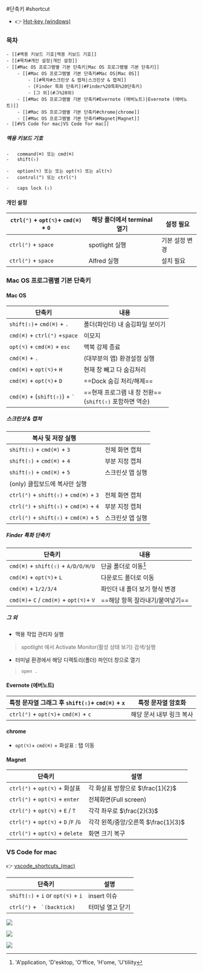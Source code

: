 #단축키 #shortcut  

- 👉 [Hot-key (windows)](Hot-key%20(windows).md)

### 목차
```ad-info
- [[#맥용 키보드 기호|맥용 키보드 기호]]
- [[#목차#개인 설정|개인 설정]]
- [[#Mac OS 프로그램별 기본 단축키|Mac OS 프로그램별 기본 단축키]]
	- [[#Mac OS 프로그램별 기본 단축키#Mac OS|Mac OS]]
		- [[#목차#스크린샷 & 캡쳐|스크린샷 & 캡쳐]]
		- [Finder 특화 단축키](#Finder%20특화%20단축키)
		- [그 외](#그%20외)
	- [[#Mac OS 프로그램별 기본 단축키#Evernote (에버노트)|Evernote (에버노트)]]
	- [[#Mac OS 프로그램별 기본 단축키#chrome|chrome]]
	- [[#Mac OS 프로그램별 기본 단축키#Magnet|Magnet]]
- [[#VS Code for mac|VS Code for mac]]
```


##### 맥용 키보드 기호
```
-   command(⌘) 또는 cmd(⌘)
-   shift(⇧)

-   option(⌥) 또는 또는 opt(⌥) 또는 alt(⌥)
-   control(^) 또는 ctrl(⌃)

-   caps lock (⇪)
```


#### 개인 설정
| `ctrl(⌃)` + `opt(⌥)`+ `cmd(⌘)` + `O` | 해당 폴더에서 terminal 열기| 설정 필요 |
| ---|---|---|
| `ctrl(⌃)` + `space` | spotlight 실행| 기본 설정 변경 |
| `ctrl(⌃)` + `space` | Alfred 실행| 설치 필요 |





### Mac OS 프로그램별 기본 단축키

#### Mac OS
| 단축키                                 | 내용                                                |
| -------------------------------------- | --------------------------------------------------- |
| `shift(⇧)`+ `cmd(⌘)` + `.`             | 폴더(파인더) 내 숨김파일 보이기                     |
| `cmd(⌘)` + `ctrl(⌃)` +`space`            | 이모지                                              |
| `opt(⌥)` + `cmd(⌘)` + `esc`            | 맥북 강제 종료                                      |
| `cmd(⌘)` + `.`                         | (대부분의 앱) 환경설정 실행                         |
| `cmd(⌘)` + `opt(⌥)`+ `H`               | 현재 창 빼고 다 숨김처리                            |
| `cmd(⌘)` + `opt(⌥)`+ `D`               | ==Dock 숨김 처리/해제==                             |
| `cmd(⌘)` + (`shift(⇧)`) + `` ` `` | ==현재 프로그램 내 창 전환==<br> (`shift(⇧)` 포함하면 역순) |


##### 스크린샷 & 캡쳐
| 복사 및 저장 실행  |   |
|---|---|
| `shift(⇧)` + `cmd(⌘)` + `3` | 전체 화면 캡쳐                  |
| `shift(⇧)` + `cmd(⌘)` + `4` | 부분 지정 캡쳐                  |
| `shift(⇧)` + `cmd(⌘)` + `5` | 스크린샷 앱 실행                  |
| (only) 클립보드에 복사만 실행  |   |
| `ctrl(⌃)` + `shift(⇧)` + `cmd(⌘)` + `3` | 전체 화면 캡쳐                  |
| `ctrl(⌃)` + `shift(⇧)` + `cmd(⌘)` + `4` | 부분 지정 캡쳐                  |
| `ctrl(⌃)` + `shift(⇧)` + `cmd(⌘)` + `5` | 스크린샷 앱 실행                  |


##### Finder 특화 단축키 
| 단축키                  | 내용                                  |
| ----------------------------------- | ---------------------------------- |
| `cmd(⌘)` + `shift(⇧)` + `A/D/O/H/U` | 단골 폴더로 이동[^hotkey_formac_1] |
| `cmd(⌘)` + `opt(⌥)`+ `L`            | 다운로드 폴더로 이동               |
| `cmd(⌘)` + `1/2/3/4`                | 파인더 내 폴더 보기 형식 변경      |
| `cmd(⌘)`+ `C` / `cmd(⌘)` + `opt(⌥)`+ `V`       | ==해당 항목 잘라내기/붙여넣기==    |

[^hotkey_formac_1]: 'A'pplication, 'D'esktop, 'O'ffice, 'H'ome, 'U'tiliity


##### 그 외
- 맥용 작업 관리자 실행
> spotlight 에서 Activate Monitor(활성 상태 보기) 검색/실행

- 터미널 환경에서 해당 디렉토리(폴더) 파인더 창으로 열기
> `open .` 


#### Evernote (에버노트)
|특정 문자열 그래그 후  `shift(⇧)`+ `cmd(⌘)` + `x`   | 특정 문자열 암호화 |
|---|---|
| `ctrl(⌃)` + `opt(⌥)`+ `cmd(⌘)` + `c`    | 해당 문서 내부 링크 복사  |


#### chrome
- `opt(⌥)`+ `cmd(⌘)` + 화살표 : 탭 이동


#### Magnet
| 단축키                               | 설명                                |
| ------------------------------------ | ----------------------------------- |
| `ctrl(⌃)` + `opt(⌥)` + 화살표        | 각 화살표 방향으로 $\frac{1}{2}$    |
| `ctrl(⌃)` + `opt(⌥)` + `enter`       | 전체화면(Full screen)               |
| `ctrl(⌃)` + `opt(⌥)` + `E` / `T`     | 각각 좌우로 $\frac{2}{3}$           |
| `ctrl(⌃)` + `opt(⌥)` + `D` /`F` /`G` | 각각 왼쪽/중앙/오른쪽 $\frac{1}{3}$ |
| `ctrl(⌃)` + `opt(⌥)` + `delete`      | 화면 크기 복구                      |

### VS Code for mac

👉 [vscode_shortcuts_(mac)](vscode_shortcuts_(mac).pdf)

| 단축키                              | 설명        |
| ----------------------------------- | ----------- |
| `shift(⇧)` + `i`  or `opt(⌥)` + `i` | insert 이슈 |
| `ctrl(⌃)` + `` `(backtick)``  | 터미널 열고 닫기 |

![](assets/Pasted%20image%2020230215172150.png)

![](assets/Pasted%20image%2020230215172228.png)

![](assets/Pasted%20image%2020230215172247.png)

